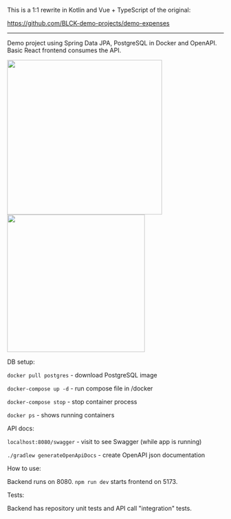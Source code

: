 This is a 1:1 rewrite in Kotlin and Vue + TypeScript of the original:

 https://github.com/BLCK-demo-projects/demo-expenses

---

Demo project using Spring Data JPA, PostgreSQL in Docker and OpenAPI. Basic React frontend consumes the API.

<img src="https://github.com/user-attachments/assets/bbe8e7b9-2283-46cb-819a-bfac5f9973fc" width="360"> 
<img src="https://github.com/user-attachments/assets/d3643837-3f54-49a2-b2f4-32336e0f4240" width="320">

DB setup:

`docker pull postgres` - download PostgreSQL image

`docker-compose up -d` - run compose file in /docker

`docker-compose stop` - stop container process

`docker ps` - shows running containers

API docs:

`localhost:8080/swagger` - visit to see Swagger (while app is running)

`./gradlew generateOpenApiDocs` - create OpenAPI json documentation

How to use:

Backend runs on 8080. `npm run dev` starts frontend on 5173.

Tests:

Backend has repository unit tests and API call "integration" tests.
